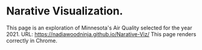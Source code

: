 # Narative Visualization.
This page is an exploration of Minnesota's Air Quality selected for the year 2021.
URL: https://nadiawoodninja.github.io/Narative-Viz/
This page renders correctly in Chrome.
